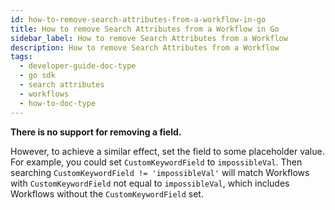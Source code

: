 ```yaml
---
id: how-to-remove-search-attributes-from-a-workflow-in-go
title: How to remove Search Attributes from a Workflow in Go
sidebar_label: How to remove Search Attributes from a Workflow
description: How to remove Search Attributes from a Workflow
tags:
  - developer-guide-doc-type
  - go sdk
  - search attributes
  - workflows
  - how-to-doc-type
---
```


**There is no support for removing a field.**

However, to achieve a similar effect, set the field to some placeholder value.
For example, you could set `CustomKeywordField` to `impossibleVal`.
Then searching `CustomKeywordField != 'impossibleVal'` will match Workflows with `CustomKeywordField` not equal to `impossibleVal`, which includes Workflows without the `CustomKeywordField` set.
